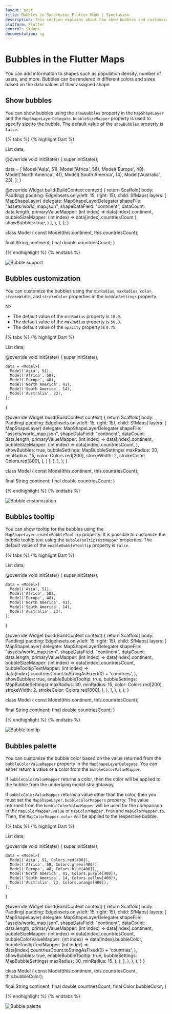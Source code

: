 ```yaml
---
layout: post
title: Bubbles in Syncfusion Flutter Maps | Syncfusion
description: This section explains about how show bubbles and customize its appearance in the Flutter maps application.
platform: Flutter
control: SfMaps
documentation: ug
---
```


# Bubbles in the Flutter Maps

You can add information to shapes such as population density, number of users, and more. Bubbles can be rendered in different colors and sizes based on the data values of their assigned shape.

## Show bubbles

You can show bubbles using the `showBubbles` property in the `MapShapeLayer` and the `MapShapeLayerDelegate.bubbleSizeMapper` property is used to specify size to the bubble. The default value of the `showBubbles` property is `false`.

{% tabs %}
{% highlight Dart %}

List<Model> data;

@override
void initState() {
   super.initState();

   data = <Model>[
      Model('Asia', 51),
      Model('Africa', 58),
      Model('Europe', 48),
      Model('North America', 41),
      Model('South America', 14),
      Model('Australia', 23),
   ];
}

@override
Widget build(BuildContext context) {
    return Scaffold(
      body: Padding(
        padding: EdgeInsets.only(left: 15, right: 15),
        child: SfMaps(
          layers: [
            MapShapeLayer(
              delegate: MapShapeLayerDelegate(
                  shapeFile: "assets/world_map.json",
                  shapeDataField: "continent",
                  dataCount: data.length,
                  primaryValueMapper: (int index) => data[index].continent,
                  bubbleSizeMapper: (int index) => data[index].countriesCount
              ),
              showBubbles: true,
            )
          ],
        ),
      ),
   );
}

class Model {
  const Model(this.continent, this.countriesCount);

  final String continent;
  final double countriesCount;
}

{% endhighlight %}
{% endtabs %}

![Bubble support](images/bubble/default-bubble.png)

## Bubbles customization

You can customize the bubbles using the `minRadius`, `maxRadius`, `color`, `strokeWidth`, and `strokeColor` properties in the `bubbleSettings` property.

N>
* The default value of the `minRadius` property is `10.0`.
* The default value of the `maxRadius` property is `50.0`.
* The default value of the `opacity` property is `0.75`.

{% tabs %}
{% highlight Dart %}

List<Model> data;

@override
void initState() {
    super.initState();

    data = <Model>[
      Model('Asia', 51),
      Model('Africa', 58),
      Model('Europe', 48),
      Model('North America', 41),
      Model('South America', 14),
      Model('Australia', 23),
    ];
}

@override
Widget build(BuildContext context) {
    return Scaffold(
      body: Padding(
        padding: EdgeInsets.only(left: 15, right: 15),
        child: SfMaps(
          layers: [
            MapShapeLayer(
              delegate: MapShapeLayerDelegate(
                  shapeFile: "assets/world_map.json",
                  shapeDataField: "continent",
                  dataCount: data.length,
                  primaryValueMapper: (int index) => data[index].continent,
                  bubbleSizeMapper: (int index) => data[index].countriesCount,
              ),
              showBubbles: true,
              bubbleSettings: MapBubbleSettings(
                maxRadius: 30,
                minRadius: 15,
                color: Colors.red[200],
                strokeWidth: 2,
                strokeColor: Colors.red[800],
              ),
            )
          ],
        ),
      ),
   );
}

class Model {
  const Model(this.continent, this.countriesCount);

  final String continent;
  final double countriesCount;
}

{% endhighlight %}
{% endtabs %}

![Bubble customization](images/bubble/bubble-customization.png)

## Bubbles tooltip

You can show tooltip for the bubbles using the `MapShapeLayer.enableBubbleTooltip` property. It is possible to customize the bubble tooltip text using the `bubbleTooltipTextMapper` properties. The default value of the `enableBubbleTooltip` property is `false`.

{% tabs %}
{% highlight Dart %}

List<Model> data;

  @override
  void initState() {
    super.initState();

    data = <Model>[
      Model('Asia', 51),
      Model('Africa', 58),
      Model('Europe', 48),
      Model('North America', 41),
      Model('South America', 14),
      Model('Australia', 23),
    ];
  }

  @override
  Widget build(BuildContext context) {
    return Scaffold(
      body: Padding(
        padding: EdgeInsets.only(left: 15, right: 15),
        child: SfMaps(
          layers: [
            MapShapeLayer(
              delegate: MapShapeLayerDelegate(
                  shapeFile: "assets/world_map.json",
                  shapeDataField: "continent",
                  dataCount: data.length,
                  primaryValueMapper: (int index) => data[index].continent,
                  bubbleSizeMapper: (int index) => data[index].countriesCount,
                  bubbleTooltipTextMapper: (int index) => data[index].countriesCount.toStringAsFixed(0) + 'countries',
              ),
              showBubbles: true,
              enableBubbleTooltip: true,
              bubbleSettings: MapBubbleSettings(
                maxRadius: 30,
                minRadius: 15,
                color: Colors.red[200],
                strokeWidth: 2,
                strokeColor: Colors.red[800],
              ),
            ),
          ],
        ),
      ),
   );
}

class Model {
  const Model(this.continent, this.countriesCount);

  final String continent;
  final double countriesCount;
}

{% endhighlight %}
{% endtabs %}

![Bubble tooltip](images/bubble/bubble-tooltip.png)

## Bubbles palette

You can customize the bubble color based on the value returned from the `bubbleColorValueMapper` property in the `MapShapeLayerDelegate`. You can either return a value or a color from the `bubbleColorValueMapper`.

If `bubbleColorValueMapper` returns a color, then the color will be applied to the bubble from the underlying model straightaway.

If `bubbleColorValueMapper` returns a value other than the color, then you must set the `MapShapeLayer.bubbleColorMappers` property. The value returned from the `bubbleColorValueMapper` will be used for the comparison in the `MapColorMapper.value` or `MapColorMapper.from` and `MapColorMapper.to`. Then, the `MapColorMapper.color` will be applied to the respective bubble.

{% tabs %}
{% highlight Dart %}

 List<Model> data;

  @override
  void initState() {
    super.initState();

    data = <Model>[
      Model('Asia', 51, Colors.red[400]),
      Model('Africa', 58, Colors.green[400]),
      Model('Europe', 48, Colors.blue[400]),
      Model('North America', 41, Colors.purple[400]),
      Model('South America', 14, Colors.yellow[400]),
      Model('Australia', 23, Colors.orange[400]),
    ];
  }

  @override
  Widget build(BuildContext context) {
    return Scaffold(
      body: Padding(
        padding: EdgeInsets.only(left: 15, right: 15),
        child: SfMaps(
          layers: [
            MapShapeLayer(
              delegate: MapShapeLayerDelegate(
                shapeFile: "assets/world_map.json",
                shapeDataField: "continent",
                dataCount: data.length,
                primaryValueMapper: (int index) => data[index].continent,
                bubbleSizeMapper: (int index) => data[index].countriesCount,
                bubbleColorValueMapper: (int index) => data[index].bubbleColor,
                bubbleTooltipTextMapper: (int index) =>
                data[index].countriesCount.toStringAsFixed(0) + 'countries',
              ),
              showBubbles: true,
              enableBubbleTooltip: true,
              bubbleSettings: MapBubbleSettings(
                maxRadius: 30,
                minRadius: 15,
              ),
            ),
          ],
        ),
      ),
    );
  }
}

class Model {
  const Model(this.continent, this.countriesCount, this.bubbleColor);

  final String continent;
  final double countriesCount;
  final Color bubbleColor;
}

{% endhighlight %}
{% endtabs %}

![Bubble palette](images/bubble/bubble-palette.png)
